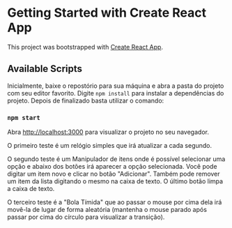 # Getting Started with Create React App

This project was bootstrapped with [Create React App](https://github.com/facebook/create-react-app).

## Available Scripts

Inicialmente, baixe o repostório para sua máquina e abra a pasta do projeto com seu editor favorito.
Digite `npm install` para instalar a dependências do projeto.
Depois de finalizado basta utilizar o comando:
### `npm start`

Abra [http://localhost:3000](http://localhost:3000) para visualizar o projeto no seu navegador.

O primeiro teste é um relógio simples que irá atualizar a cada segundo.

O segundo teste é um Manipulador de itens onde é possível selecionar uma opção e abaixo dos botões irá aparecer a opção selecionada.
Você pode digitar um item novo e clicar no botão "Adicionar". Também pode remover um item da lista digitando o mesmo na caixa de texto. O último botão limpa a caixa de texto.

O terceiro teste é a "Bola Tímida" que ao passar o mouse por cima dela irá movê-la de lugar de forma aleatória (mantenha o mouse parado após passar por cima do círculo para visualizar a transição).
